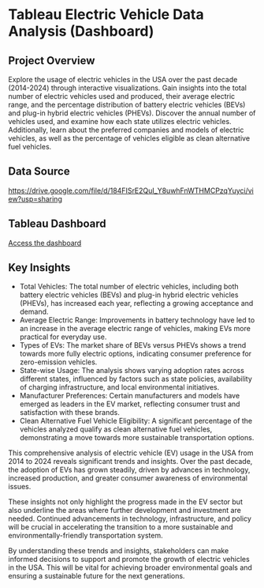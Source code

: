 # Tableau Electric Vehicle Data Analysis (Dashboard)

## Project Overview
Explore the usage of electric vehicles in the USA over the past decade (2014-2024) through interactive visualizations. Gain insights into the total number of electric vehicles used and produced, their average electric range, and the percentage distribution of battery electric vehicles (BEVs) and plug-in hybrid electric vehicles (PHEVs). Discover the annual number of vehicles used, and examine how each state utilizes electric vehicles. Additionally, learn about the preferred companies and models of electric vehicles, as well as the percentage of vehicles eligible as clean alternative fuel vehicles. 

## Data Source
https://drive.google.com/file/d/184FISrE2QuI_Y8uwhFnWTHMCPzqYuyci/view?usp=sharing

## Tableau Dashboard
[Access the dashboard](https://public.tableau.com/app/profile/bhargavi.chukkapalli/viz/ElectricVehicleDataAnalysis_17211540156940/ElectricVehicleDataAnalysis)

## Key Insights
* Total Vehicles: The total number of electric vehicles, including both battery electric vehicles (BEVs) and plug-in hybrid electric vehicles (PHEVs), has increased each year, reflecting a growing acceptance and demand.
* Average Electric Range: Improvements in battery technology have led to an increase in the average electric range of vehicles, making EVs more practical for everyday use.
* Types of EVs: The market share of BEVs versus PHEVs shows a trend towards more fully electric options, indicating consumer preference for zero-emission vehicles.
* State-wise Usage: The analysis shows varying adoption rates across different states, influenced by factors such as state policies, availability of charging infrastructure, and local environmental initiatives.
* Manufacturer Preferences: Certain manufacturers and models have emerged as leaders in the EV market, reflecting consumer trust and satisfaction with these brands.
* Clean Alternative Fuel Vehicle Eligibility: A significant percentage of the vehicles analyzed qualify as clean alternative fuel vehicles, demonstrating a move towards more sustainable transportation options.

This comprehensive analysis of electric vehicle (EV) usage in the USA from 2014 to 2024 reveals significant trends and insights. Over the past decade, the adoption of EVs has grown steadily, driven by advances in technology, increased production, and greater consumer awareness of environmental issues.

These insights not only highlight the progress made in the EV sector but also underline the areas where further development and investment are needed. Continued advancements in technology, infrastructure, and policy will be crucial in accelerating the transition to a more sustainable and environmentally-friendly transportation system.

By understanding these trends and insights, stakeholders can make informed decisions to support and promote the growth of electric vehicles in the USA. This will be vital for achieving broader environmental goals and ensuring a sustainable future for the next generations.
